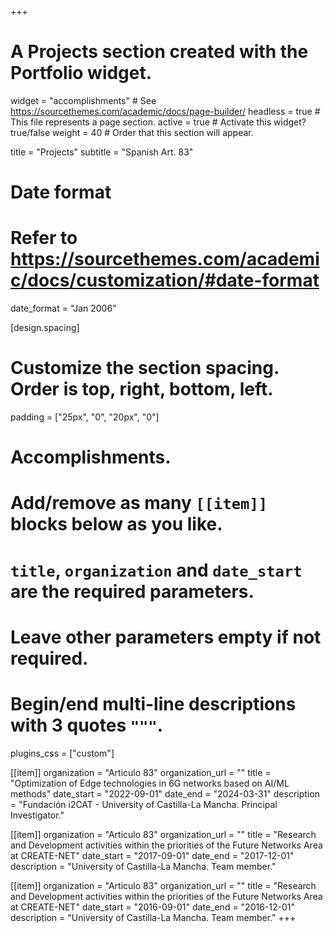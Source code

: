 +++
# A Projects section created with the Portfolio widget.
widget = "accomplishments"  # See https://sourcethemes.com/academic/docs/page-builder/
headless = true  # This file represents a page section.
active = true  # Activate this widget? true/false
weight = 40  # Order that this section will appear.

title = "Projects"
subtitle = "Spanish Art. 83"

# Date format
#   Refer to https://sourcethemes.com/academic/docs/customization/#date-format
date_format = "Jan 2006"

[design.spacing]
  # Customize the section spacing. Order is top, right, bottom, left.
  padding = ["25px", "0", "20px", "0"]

# Accomplishments.
#   Add/remove as many `[[item]]` blocks below as you like.
#   `title`, `organization` and `date_start` are the required parameters.
#   Leave other parameters empty if not required.
#   Begin/end multi-line descriptions with 3 quotes `"""`.

plugins_css = ["custom"]

[[item]]
  organization = "Articulo 83"
  organization_url = ""
  title = "Optimization of Edge technologies in 6G networks based on AI/ML methods"
  date_start = "2022-09-01"
  date_end = "2024-03-31"
  description = "Fundación i2CAT - University of Castilla-La Mancha. Principal Investigator."

[[item]]
  organization = "Articulo 83"
  organization_url = ""
  title = "Research and Development activities within the priorities of the Future Networks Area at CREATE-NET"
  date_start = "2017-09-01"
  date_end = "2017-12-01"
  description = "University of Castilla-La Mancha. Team member."

[[item]]
  organization = "Articulo 83"
  organization_url = ""
  title = "Research and Development activities within the priorities of the Future Networks Area at CREATE-NET"
  date_start = "2016-09-01"
  date_end = "2016-12-01"
  description = "University of Castilla-La Mancha. Team member."
+++
